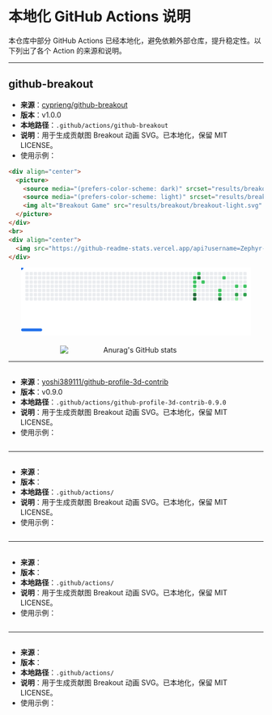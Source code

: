 # 本地化 GitHub Actions 说明

本仓库中部分 GitHub Actions 已经本地化，避免依赖外部仓库，提升稳定性。以下列出了各个 Action 的来源和说明。

---

## github-breakout

- **来源**：[cyprieng/github-breakout](https://github.com/cyprieng/github-breakout)
- **版本**：v1.0.0
- **本地路径**：`.github/actions/github-breakout`
- **说明**：用于生成贡献图 Breakout 动画 SVG。已本地化，保留 MIT LICENSE。
- 使用示例：

```html
<div align="center">
  <picture>
    <source media="(prefers-color-scheme: dark)" srcset="results/breakout/breakout-dark.svg" />
    <source media="(prefers-color-scheme: light)" srcset="results/breakout/breakout-light.svg" />
    <img alt="Breakout Game" src="results/breakout/breakout-light.svg" style="width: 90%; max-width: 600px; min-width: 300px;" />
  </picture>
</div>
<br>
<div align="center">
  <img src="https://github-readme-stats.vercel.app/api?username=Zephyr-Wach&theme=transparent&show_icons=true&bg_color=00000000" alt="Anurag's GitHub stats" style="width: 90%; max-width: 600px; min-width: 300px;" />
</div>
```

<div align="center">
  <picture>
    <source media="(prefers-color-scheme: dark)" srcset="results/breakout/breakout-dark.svg" />
    <source media="(prefers-color-scheme: light)" srcset="results/breakout/breakout-light.svg" />
    <img alt="Breakout Game" src="results/breakout/breakout-light.svg" style="width: 90%; max-width: 600px; min-width: 300px;" />
  </picture>
</div>
<br>
<div align="center">
  <img src="https://github-readme-stats.vercel.app/api?username=Zephyr-Wach&theme=transparent&show_icons=true&bg_color=00000000" alt="Anurag's GitHub stats" style="width: 90%; max-width: 600px; min-width: 300px;" />
</div>

---

## ## 

- **来源**：[yoshi389111/github-profile-3d-contrib](https://github.com/yoshi389111/github-profile-3d-contrib)
- **版本**：v0.9.0
- **本地路径**：`.github/actions/github-profile-3d-contrib-0.9.0`
- **说明**：用于生成贡献图 Breakout 动画 SVG。已本地化，保留 MIT LICENSE。
- 使用示例：

```html

```

---

## ## 

- **来源**：[]()
- **版本**：
- **本地路径**：`.github/actions/`
- **说明**：用于生成贡献图 Breakout 动画 SVG。已本地化，保留 MIT LICENSE。
- 使用示例：

```html

```

---

## ## 

- **来源**：[]()
- **版本**：
- **本地路径**：`.github/actions/`
- **说明**：用于生成贡献图 Breakout 动画 SVG。已本地化，保留 MIT LICENSE。
- 使用示例：

```html

```

---

## ## 

- **来源**：[]()
- **版本**：
- **本地路径**：`.github/actions/`
- **说明**：用于生成贡献图 Breakout 动画 SVG。已本地化，保留 MIT LICENSE。
- 使用示例：

```html

```